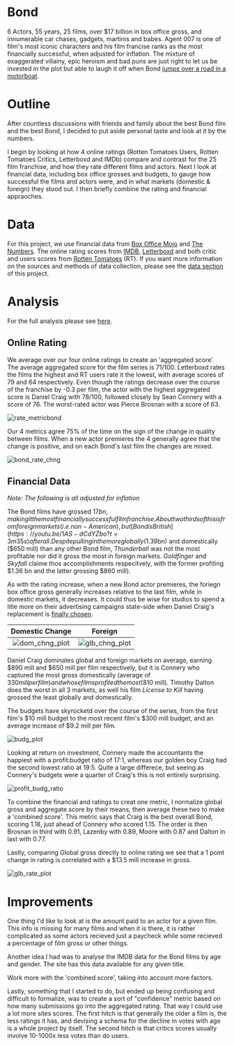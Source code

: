 # Bond

6 Actors, 55 years, 25 films, over $17 billion in box office gross, and innumerable car chases, gadgets, martinis and babes. Agent 007 is one of film's most iconic characters and his film francise ranks as *the* most financially successful, when adjusted for inflation. The mixture of exaggerated villainy, epic heroism and bad puns are just right to let us be invested in the plot but able to laugh it off when Bond [jumps over a road in a motorboat](https://youtu.be/cODPt3T0cHE?t=51s).

# Outline
After countless discussions with friends and family about the best Bond film and the best Bond, I decided to put aside personal taste and look at it by the numbers.

I begin by looking at how 4 online ratings (Rotten Tomatoes Users, Rotten Tomatoes Critics, Letterboxd and IMDb) compare and contrast for the 25 film franchise, and how they rate different films and actors. Next I look at financial data, including box office grosses and budgets, to gauge how successful the films and actors were, and in what markets (domestic & foreign) they stood out. I then briefly combine the rating and financial appraoches.

# Data

For this project, we use financial data from [Box Office Mojo](http://www.boxofficemojo.com/franchises/chart/?id=jamesbond.htm) and [The Numbers](http://www.the-numbers.com/movies/franchise/James-Bond#tab=summary). The online rating scores from [IMDB](http://www.imdb.com/), [Letterboxd](https://letterboxd.com/) and both critic and users scores from [Rotten Tomatoes](https://www.rottentomatoes.com/) (RT). If you want more information on the sources and methods of data collection, please see the [data section](https://github.com/atomaszewicz/Bond/tree/master/Data) of this project. 

# Analysis

For the full analysis please see [here](https://github.com/atomaszewicz/Bond/blob/master/RStudio/Analysis.md).

## Online Rating

We average over our four online ratings to create an 'aggregated score'. The average aggregated score for the film series is 71/100. Letterboxd rates the films the highest and RT users rate it the lowest, with average scores of 79 and 64 respectively. Even though the ratings decrease over the course of the franchise by -0.3 per film, the actor with the highest aggregated score is Daniel Craig with 78/100, followed closely by Sean Connery with a score of 76. The worst-rated actor was Pierce Brosnan with a score of 63. 

![rate_metricbond](https://github.com/atomaszewicz/Bond/blob/master/RStudio/Plots/rate_metricbond.png?raw=TRUE)

Our 4 metrics agree 75% of the time on the sign of the change in quality between films. When a new actor premieres the 4 generally agree that the change is positive, and on each Bond's last film the changes are mixed. 

![bond_rate_chng](https://github.com/atomaszewicz/Bond/blob/master/RStudio/Plots/bond_rat_chng.png?raw=TRUE)

## Financial Data

*Note: The following is all adjusted for inflation*

The Bond films have grossed $17 bn, making it the most financially successful film franchise. About two thirds of this is from foreign markets (i.e. non-American), but [Bond is British](https://youtu.be/1AS-dCdYZbo?t=3m35s) afterall. Despite pulling in the more globally ($1.39bn) and domestically ($650 mill) than any other Bond film, *Thunderball* was not the most profitable nor did it gross the most in foreign markets. *Goldfinger* and *Skyfall* claime thos accomplishments respecitvely, with the former profiting $1.36 bn and the latter grossing $860 mill). 

As with the rating increase, when  a new Bond actor premieres, the foriegn box office gross generally increases relative to the last film, while in domestic markets, it decreases. It could thus be wise for studios to spend a litle more on their advertising campaigns state-side when Daniel Craig's replacement is [finally chosen](https://www.thesun.co.uk/tvandshowbiz/1703522/james-bond-odds-next-007-tom-hardy/).

Domestic Change            |  Foreign
:-------------------------:|:-------------------------:
![dom_chng_plot](https://github.com/atomaszewicz/Bond/blob/master/RStudio/Plots/dom_chng_plot.png?raw=TRUE) | ![glb_chng_plot](https://github.com/atomaszewicz/Bond/blob/master/RStudio/Plots/non_dom_chng_plot.png?raw=TRUE)

Daniel Craig dominates global and foreign markets on average, earning $890 mill and $650 mill per film respectively, but it is Connery who captured the most gross domestically (average of $330 mill per film) and whose films profited the most ($810 mill). Timothy Dalton does the worst in all 3 markets, as well his film *License to Kill* having grossed the least globally and domestically.

The budgets have skyrocketd over the course of the series, from the first film's $10 mill budget to the most recent film's $300 mill budget, and an average increase of $9.2 mill per film.

![budg_plot](https://github.com/atomaszewicz/Bond/blob/master/RStudio/Plots/budg_plot.png?raw=TRUE)

Looking at return on investment, Connery made the accountants the happiest with a profit:budget ratio of 17:1, whereas our golden boy Craig had the second lowest ratio at 19:5. Quite a large differece, but seeing as Connery's budgets were a quarter of Craig's this is not entirely surprising.

![profit_budg_ratio](https://github.com/atomaszewicz/Bond/blob/master/RStudio/Plots/profit_budget_ratio.png?raw=TRUE)

To combine the financial and ratings to creat one metric, I normalize global gross and aggregate score by their means, then average these two to make a 'combined score'. This metric says that Craig is the best overall Bond, scoring 1.18, just ahead of Connery who scored 1.15. The order is then Brosnan in third with 0.91, Lazenby with 0.89, Moore with 0.87 and Dalton in last with 0.77.

Lastly, comparing Global gross directly to online rating we see that a 1 point change in rating is correlated with a $13.5 mill increase in gross. 

![glb_rate_plot](https://github.com/atomaszewicz/Bond/blob/master/RStudio/Plots/glb_rate_plot.png?raw=TRUE)

# Improvements
One thing I'd like to look at is the amount paid to an actor for a given film. This info is missing for many films and when it is there, it is rather complicated as some actors recieved just a paycheck while some recieved a percentage of film gross or other things. 

Another idea I had was to analyse the IMDB data for the Bond films by age and gender. The site has this data available for any given title.

Work more with the 'combined score', taking into account more factors.

Lastly, something that I started to do, but ended up being confusing and difficult to formalize, was to create a sort of "confidence" metric based on how many submissions go into the aggregated rating. That way I could use a lot more sites scores. The first hitch is that generally the older a film is, the less ratings it has, and devising a schema for the decline in votes with age is a whole project by itself. The second hitch is that critics scores usually involve 10-1000x less votes than do users. 
